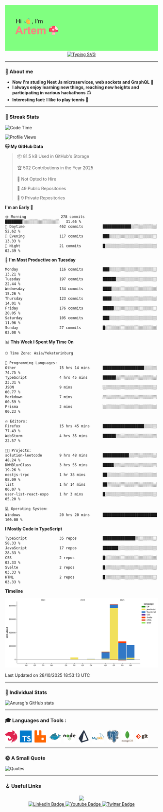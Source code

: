 <div id="header" align="center">
  <img src="https://github.com/CurlyBattery/CurlyBattery/blob/master/header.png?raw=true" alt="альтернативный текст">
  <a href="https://git.io/typing-svg"><img src="https://readme-typing-svg.demolab.com?font=Fira+Code&pause=1000&color=2BF777&width=435&lines=I've+been+doing+backend+programming+;on+Nest+JS+for+17+months+now" alt="Typing SVG" /></a>
</div>

---

### :otter: About me 
- __Now I'm studing Nest Js microservices, web sockets and GraphQL__ 🧩
- __I always enjoy learning new things, reaching new heights and participating in various hackathons__ 📺
- __Interesting fact: I like to play tennis__ 🏓

---

### :monorail: Streak Stats 

<!--START_SECTION:waka-->
![Code Time](http://img.shields.io/badge/Code%20Time-1%2C679%20hrs%2010%20mins-blue)

![Profile Views](http://img.shields.io/badge/Profile%20Views-0-blue)

**🐱 My GitHub Data** 

> 📦 81.5 kB Used in GitHub's Storage 
 > 
> 🏆 502 Contributions in the Year 2025
 > 
> 🚫 Not Opted to Hire
 > 
> 📜 49 Public Repositories 
 > 
> 🔑 9 Private Repositories 
 > 
**I'm an Early 🐤** 

```text
🌞 Morning                278 commits         ████████░░░░░░░░░░░░░░░░░   31.66 % 
🌆 Daytime                462 commits         █████████████░░░░░░░░░░░░   52.62 % 
🌃 Evening                117 commits         ███░░░░░░░░░░░░░░░░░░░░░░   13.33 % 
🌙 Night                  21 commits          █░░░░░░░░░░░░░░░░░░░░░░░░   02.39 % 
```
📅 **I'm Most Productive on Tuesday** 

```text
Monday                   116 commits         ███░░░░░░░░░░░░░░░░░░░░░░   13.21 % 
Tuesday                  197 commits         ██████░░░░░░░░░░░░░░░░░░░   22.44 % 
Wednesday                134 commits         ████░░░░░░░░░░░░░░░░░░░░░   15.26 % 
Thursday                 123 commits         ████░░░░░░░░░░░░░░░░░░░░░   14.01 % 
Friday                   176 commits         █████░░░░░░░░░░░░░░░░░░░░   20.05 % 
Saturday                 105 commits         ███░░░░░░░░░░░░░░░░░░░░░░   11.96 % 
Sunday                   27 commits          █░░░░░░░░░░░░░░░░░░░░░░░░   03.08 % 
```


📊 **This Week I Spent My Time On** 

```text
🕑︎ Time Zone: Asia/Yekaterinburg

💬 Programming Languages: 
Other                    15 hrs 14 mins      ███████████████████░░░░░░   74.75 % 
TypeScript               4 hrs 45 mins       ██████░░░░░░░░░░░░░░░░░░░   23.31 % 
JSON                     9 mins              ░░░░░░░░░░░░░░░░░░░░░░░░░   00.77 % 
Markdown                 7 mins              ░░░░░░░░░░░░░░░░░░░░░░░░░   00.59 % 
Prisma                   2 mins              ░░░░░░░░░░░░░░░░░░░░░░░░░   00.23 % 

🔥 Editors: 
Firefox                  15 hrs 45 mins      ███████████████████░░░░░░   77.43 % 
WebStorm                 4 hrs 35 mins       ██████░░░░░░░░░░░░░░░░░░░   22.57 % 

🐱‍💻 Projects: 
solution-leetcode        9 hrs 48 mins       ████████████░░░░░░░░░░░░░   48.24 % 
DWMBlurGlass             3 hrs 55 mins       █████░░░░░░░░░░░░░░░░░░░░   19.26 % 
nestjs-trpc              1 hr 38 mins        ██░░░░░░░░░░░░░░░░░░░░░░░   08.09 % 
list                     1 hr 14 mins        ██░░░░░░░░░░░░░░░░░░░░░░░   06.07 % 
user-list-react-expo     1 hr 3 mins         █░░░░░░░░░░░░░░░░░░░░░░░░   05.20 % 

💻 Operating System: 
Windows                  20 hrs 20 mins      █████████████████████████   100.00 % 
```

**I Mostly Code in TypeScript** 

```text
TypeScript               35 repos            ███████████████░░░░░░░░░░   58.33 % 
JavaScript               17 repos            ███████░░░░░░░░░░░░░░░░░░   28.33 % 
CSS                      2 repos             █░░░░░░░░░░░░░░░░░░░░░░░░   03.33 % 
Svelte                   2 repos             █░░░░░░░░░░░░░░░░░░░░░░░░   03.33 % 
HTML                     2 repos             █░░░░░░░░░░░░░░░░░░░░░░░░   03.33 % 
```



**Timeline**

![Lines of Code chart](https://raw.githubusercontent.com/CurlyBattery/CurlyBattery/master/assets/bar_graph.png)


 Last Updated on 28/10/2025 18:53:13 UTC
<!--END_SECTION:waka-->

---

### :slot_machine: Individual Stats 
![Anurag's GitHub stats](https://github-readme-stats.vercel.app/api?username=CurlyBattery&hide=contribs,prs&theme=dracula)

---

### :mortar_board: Languages and Tools :
<div>
  <img src="https://github.com/devicons/devicon/blob/master/icons/nestjs/nestjs-original.svg" title="Nest" alt="Nest" width="40" height="40"/>&nbsp;
  <img src="https://github.com/devicons/devicon/blob/master/icons/typescript/typescript-plain.svg" title="TypeScript" alt="TypeScript" width="40" height="40"/>&nbsp;
  <img src="https://github.com/devicons/devicon/blob/master/icons/rabbitmq/rabbitmq-original.svg" title="Rabbit" alt="RabbitMQ" width="40" height="40"/>&nbsp;
  <img src="https://github.com/devicons/devicon/blob/master/icons/docker/docker-original.svg" title="Docker" alt="Docker" width="40" height="40"/>&nbsp;
  <img src="https://github.com/devicons/devicon/blob/master/icons/nodejs/nodejs-original-wordmark.svg" title="NodeJS" alt="NodeJS" width="40" height="40"/>&nbsp;
  <img src="https://github.com/devicons/devicon/blob/master/icons/prisma/prisma-original.svg" title="Prisma"  alt="Prisma" width="40" height="40"/>&nbsp;
  <img src="https://github.com/devicons/devicon/blob/master/icons/mysql/mysql-original-wordmark.svg" title="MySQL"  alt="MySQL" width="40" height="40"/>&nbsp;
  <img src="https://github.com/devicons/devicon/blob/master/icons/postgresql/postgresql-original.svg" title="PostgreSQL"  alt="PostgreSQL" width="40" height="40"/>&nbsp;
  <img src="https://github.com/devicons/devicon/blob/master/icons/mongodb/mongodb-original-wordmark.svg" title="MongoDB" alt="MongoDB" width="40" height="40"/>&nbsp;
  <img src="https://github.com/devicons/devicon/blob/master/icons/git/git-original-wordmark.svg" title="Git" **alt="Git" width="40" height="40"/>
</div>

---

### :sun_with_face: A Small Quote
![Quotes](https://quotes-github-readme.vercel.app/api?type=horizontal&theme=dark)

---

### :hook: Useful Links 
<div align="center">
  <img src="https://media2.giphy.com/media/v1.Y2lkPTc5MGI3NjExdG1qb3M0MHpyZmczeDJoZzR4Z2lvcXBydDhpejNpb3Zoc2NoM2lnaCZlcD12MV9pbnRlcm5hbF9naWZfYnlfaWQmY3Q9Zw/FXynzLoP14IHsnfGmO/giphy.gif" height="300">
  
  <div id="badges">
  <a href="your-linkedin-URL">
    <img src="https://img.shields.io/badge/LinkedIn-blue?style=for-the-badge&logo=linkedin&logoColor=white" alt="LinkedIn Badge"/>
  </a>
  <a href="your-youtube-URL">
    <img src="https://img.shields.io/badge/YouTube-red?style=for-the-badge&logo=youtube&logoColor=white" alt="Youtube Badge"/>
  </a>
  <a href="your-twitter-URL">
    <img src="https://img.shields.io/badge/Twitter-blue?style=for-the-badge&logo=twitter&logoColor=white" alt="Twitter Badge"/>
  </a>
